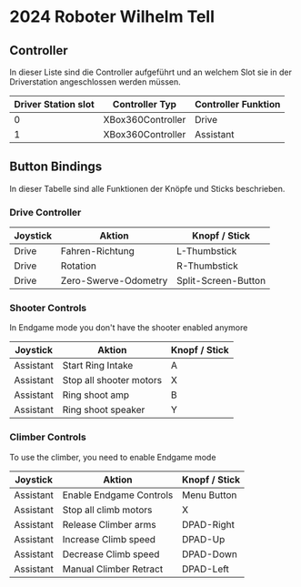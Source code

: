 # 2024 Roboter Wilhelm Tell

## Controller
<!---
Die Controller die vom Roboter verwendet werden, sollen hier dokumentiert werden

Driver Station slot wird so gelassen und der Controller Typ ergänzt:
{Logitech Controller | Logitech Extreme Joystick | Steuerrad ...}
-->
In dieser Liste sind die Controller aufgeführt und an welchem Slot sie in der Driverstation angeschlossen werden müssen.

| Driver Station slot | Controller Typ    | Controller Funktion |
| ------------------- | ----------------- | ------------------- |
| 0                   | XBox360Controller | Drive               |
| 1                   | XBox360Controller | Assistant           |

## Button Bindings
<!---
Die Funktionen der Knöpfe der Controller sollten hier eingefügt werden

Driver Station slot wird so gelassen und der Controller Typ ergänzt:
{Logitech Controller | Logitech Extreme Joystick | Steuerrad ...}
-->
In dieser Tabelle sind alle Funktionen der Knöpfe und Sticks beschrieben.

### Drive Controller
| Joystick | Aktion               | Knopf / Stick       |
| -------- | -------------------- | ------------------- |
| Drive    | Fahren-Richtung      | L-Thumbstick        |
| Drive    | Rotation             | R-Thumbstick        |
| Drive    | Zero-Swerve-Odometry | Split-Screen-Button |

### Shooter Controls
In Endgame mode you don't have the shooter enabled anymore

| Joystick  | Aktion                  | Knopf / Stick |
| --------- | ----------------------- | ------------- |
| Assistant | Start Ring Intake       | A             |
| Assistant | Stop all shooter motors | X             |
| Assistant | Ring shoot amp          | B             |
| Assistant | Ring shoot speaker      | Y             |

### Climber Controls
To use the climber, you need to enable Endgame mode

| Joystick  | Aktion                  | Knopf / Stick |
| --------- | ----------------------- | ------------- |
| Assistant | Enable Endgame Controls | Menu Button   |
| Assistant | Stop all climb motors   | X             |
| Assistant | Release Climber arms    | DPAD-Right    |
| Assistant | Increase Climb speed    | DPAD-Up       |
| Assistant | Decrease Climb speed    | DPAD-Down     |
| Assistant | Manual Climber Retract  | DPAD-Left     |